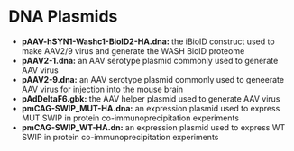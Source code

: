 # DNA Plasmids

* __pAAV-hSYN1-Washc1-BioID2-HA.dna:__ the iBioID construct used to make AAV2/9 virus and generate the WASH BioID proteome
* __pAAV2-1.dna:__ an AAV serotype plasmid commonly used to generate AAV virus
* __pAAV2-9.dna:__ an AAV serotype plasmid commonly used to geneerate AAV virus for injection into the mouse brain
* __pAdDeltaF6.gbk:__ the AAV helper plasmid used to generate AAV virus
* __pmCAG-SWIP_MUT-HA.dna:__ an expression plasmid used to express MUT SWIP in protein co-immunoprecipitation experiments
* __pmCAG-SWIP_WT-HA.dn:__ an expression plasmid used to express WT SWIP in protein co-immunoprecipitation experiments
